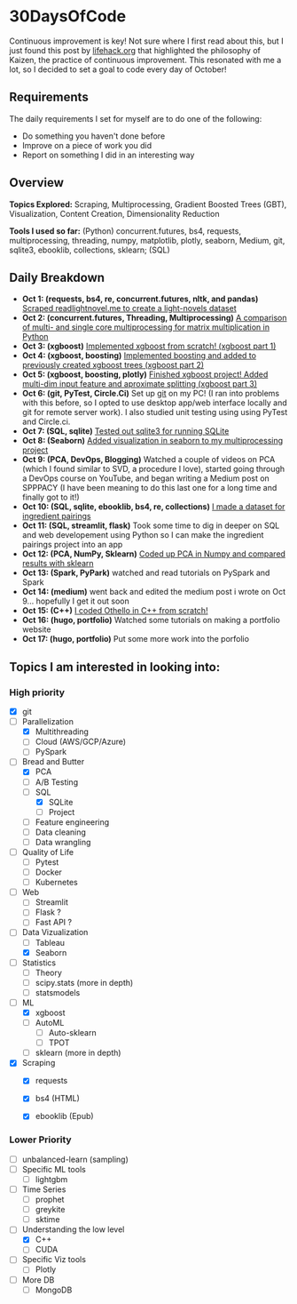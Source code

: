 # 30DaysOfCode
Continuous improvement is key! Not sure where I first read about this, but I just found this post by [lifehack.org](https://www.lifehack.org/788823/continuous-improvement) that highlighted the philosophy of Kaizen, the practice of continuous improvement. This resonated with me a lot, so I decided to set a goal to code every day of October! 

## Requirements 
The daily requirements I set for myself are to do one of the following:
* Do something you haven't done before
* Improve on a piece of work you did
* Report on something I did in an interesting way

## Overview
**Topics Explored:** Scraping, Multiprocessing, Gradient Boosted Trees (GBT), Visualization, Content Creation, Dimensionality Reduction

**Tools I used so far:** (Python) concurrent.futures, bs4, requests, multiprocessing, threading, numpy, matplotlib, plotly, seaborn, Medium, git, sqlite3, ebooklib, collections, sklearn; (SQL)

## Daily Breakdown
* **Oct 1: (requests, bs4, re, concurrent.futures, nltk, and pandas)** [Scraped readlightnovel.me to create a light-novels dataset](https://github.com/yuvalofek/scraping-light-novel-data)
* **Oct 2: (concurrent.futures, Threading, Multiprocessing)** [A comparison of multi- and single core multiprocessing for matrix multiplication in Python](https://github.com/yuvalofek/MultiprocessingMatMul)
* **Oct 3: (xgboost)** [Implemented xgboost from scratch! (xgboost part 1)](https://github.com/yuvalofek/py_xgboost)
* **Oct 4: (xgboost, boosting)** [Implemented boosting and added to previously created xgboost trees (xgboost part 2)](https://github.com/yuvalofek/py_xgboost)
* **Oct 5: (xgboost, boosting, plotly)** [Finished xgboost project! Added multi-dim input feature and aproximate splitting (xgboost part 3)](https://github.com/yuvalofek/py_xgboost)
* **Oct 6: (git, PyTest, Circle.Ci)** Set up [git](https://git-scm.com/) on my PC! (I ran into problems with this before, so I opted to use desktop app/web interface locally and git for remote server work). I also studied unit testing using using PyTest and Circle.ci. 
* **Oct 7: (SQL, sqlite)** [Tested out sqlite3 for running SQLite](https://github.com/yuvalofek/sqlite_test)
* **Oct 8: (Seaborn)** [Added visualization in seaborn to my multiprocessing project](https://github.com/yuvalofek/MultiprocessingMatMul)
* **Oct 9: (PCA, DevOps, Blogging)** Watched a couple of videos on PCA (which I found similar to SVD, a procedure I love), started going through a DevOps course on YouTube, and began writing a Medium post on SPPPACY (I have been meaning to do this last one for a long time and finally got to it!) 
* **Oct 10: (SQL, sqlite, ebooklib, bs4, re, collections)** [I made a dataset for ingredient pairings](https://github.com/yuvalofek/Ingredient-Recommendation) 
* **Oct 11: (SQL, streamlit, flask)** Took some time to dig in deeper on SQL and web developement using Python so I can make the ingredient pairings project into an app 
* **Oct 12: (PCA, NumPy, Sklearn)** [Coded up PCA in Numpy and compared results with sklearn](https://github.com/yuvalofek/PCA)
* **Oct 13: (Spark, PyPark)** watched and read tutorials on PySpark and Spark
* **Oct 14: (medium)** went back and edited the medium post i wrote on Oct 9... hopefully I get it out soon
* **Oct 15: (C++)** [I coded Othello in C++ from scratch!](https://github.com/yuvalofek/othello)
* **Oct 16: (hugo, portfolio)** Watched some tutorials on making a portfolio website
* **Oct 17: (hugo, portfolio)** Put some more work into the porfolio

## Topics I am interested in looking into: 
### High priority
- [X] git
- [ ] Parallelization
  - [X] Multithreading
  - [ ] Cloud (AWS/GCP/Azure)
  - [ ] PySpark
- [ ] Bread and Butter
  - [X] PCA
  - [ ] A/B Testing
  - [ ] SQL
    - [X] SQLite
    - [ ] Project
  - [ ] Feature engineering
  - [ ] Data cleaning
  - [ ] Data wrangling
- [ ] Quality of Life
  - [ ] Pytest
  - [ ] Docker
  - [ ] Kubernetes 
- [ ] Web
  - [ ] Streamlit
  - [ ] Flask ?
  - [ ] Fast API ?
- [ ] Data Vizualization
  - [ ] Tableau
  - [X] Seaborn
- [ ] Statistics
  - [ ] Theory
  - [ ] scipy.stats (more in depth) 
  - [ ] statsmodels 
- [ ] ML
  - [X] xgboost
  - [ ] AutoML
    - [ ] Auto-sklearn
    - [ ] TPOT
  - [ ] sklearn (more in depth)
- [X] Scraping 
  - [X] requests 
  - [X] bs4 (HTML)
  - [X] ebooklib (Epub)


### Lower Priority
- [ ] unbalanced-learn (sampling)
- [ ] Specific ML tools
  - [ ] lightgbm
- [ ] Time Series
  - [ ] prophet
  - [ ] greykite
  - [ ] sktime
- [ ] Understanding the low level 
  - [X] C++
  - [ ] CUDA
- [ ] Specific Viz tools
  - [ ] Plotly
- [ ] More DB
  - [ ] MongoDB
